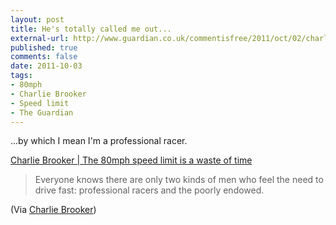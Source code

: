 ```yaml
---
layout: post
title: He's totally called me out...
external-url: http://www.guardian.co.uk/commentisfree/2011/oct/02/charlie-brooker-80mph-speed-limit
published: true
comments: false
date: 2011-10-03
tags:
- 80mph
- Charlie Brooker
- Speed limit
- The Guardian
---
```


…by which I mean I'm a professional racer.

[Charlie Brooker | The 80mph speed limit is a waste of time][cb]

> Everyone knows there are only two kinds of men who feel the need to drive fast: professional racers and the poorly endowed.

(Via [Charlie Brooker][cb2])


[cb]: http://www.guardian.co.uk/commentisfree/2011/oct/02/charlie-brooker-80mph-speed-limit
[cb2]: http://www.guardian.co.uk/profile/charliebrooker

